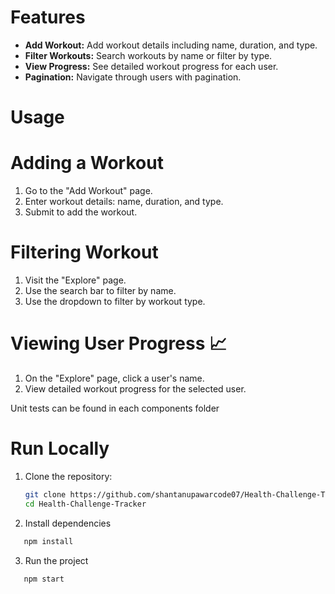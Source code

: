 
# Features

- **Add Workout:** Add workout details including name, duration, and type.
- **Filter Workouts:** Search workouts by name or filter by type.
- **View Progress:** See detailed workout progress for each user.
- **Pagination:** Navigate through users with pagination.

# Usage

# Adding a Workout

1. Go to the "Add Workout" page.
2. Enter workout details: name, duration, and type.
3. Submit to add the workout.

# Filtering Workout

1. Visit the "Explore" page.
2. Use the search bar to filter by name.
3. Use the dropdown to filter by workout type.

# Viewing User Progress 📈

1. On the "Explore" page, click a user's name.
2. View detailed workout progress for the selected user.

Unit tests can be found in each components folder




# Run Locally

1. Clone the repository:

   ```bash
   git clone https://github.com/shantanupawarcode07/Health-Challenge-Tracker
   cd Health-Challenge-Tracker
   ```

2. Install dependencies

```bash
   npm install
```

3. Run the project

```bash
   npm start
```



 
 
